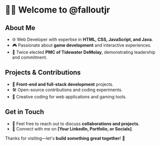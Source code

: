 # 👨‍💻 Welcome to @falloutjr

## About Me
- 🌐 Web Developer with expertise in **HTML, CSS, JavaScript, and Java**.
- 🎮 Passionate about **game development** and interactive experiences.
- 🏅 Twice elected **PMC of Tidewater DeMolay**, demonstrating leadership and commitment.

## Projects & Contributions
- 🚀 **Front-end and full-stack development** projects.
- 🛠 Open-source contributions and coding experiments.
- 🎨 Creative coding for web applications and gaming tools.

## Get in Touch
- 📧 Feel free to reach out to discuss **collaborations and projects**.
- 🔗 Connect with me on **[Your LinkedIn, Portfolio, or Socials]**.

Thanks for visiting—let's **build something great together**! 🚀
